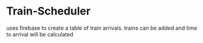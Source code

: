 # Train-Scheduler
uses firebase to create a table of train arrivals. trains can be added and time to arrival will be calculated
